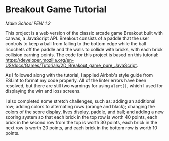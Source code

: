 # Breakout Game Tutorial
<i>Make School FEW 1.2</i>

This project is a web version of the classic arcade game Breakout built with canvas, a JavaScript API. Breakout consists of a paddle that the user controls to keep a ball from falling to the bottom edge while the ball ricochets off the paddle and the walls to collide with bricks, with each brick collision earning points. The code for this project is based on this tutorial: https://developer.mozilla.org/en-US/docs/Games/Tutorials/2D_Breakout_game_pure_JavaScript. 

As I followed along with the tutorial, I applied Airbnb's style guide from ESLint to format my code properly. All of the linter errors have been resolved, but there are still two warnings for using `alert()`, which I used for displaying the win and loss screens.

I also completed some stretch challenges, such as: adding an additional row; adding colors to alternating rows (orange and black); changing the colors of the score display, lives display, paddle, and ball; and adding a new scoring system so that each brick in the top row is worth 40 points, each brick in the second row from the top is worth 30 points, each brick in the next row is worth 20 points, and each brick in the bottom row is worth 10 points. 
